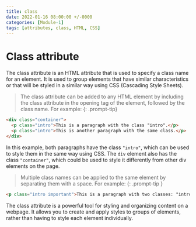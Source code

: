 ```yaml
---
title: class
date: 2022-01-16 08:00:00 +/-0000
categories: [Module-1]
tags: [attributes, class, HTML, CSS]
---
```


# Class attribute

The class attribute is an HTML attribute that is used to specify a class name for an element. It is used to group elements that have similar characteristics or that will be styled in a similar way using CSS (Cascading Style Sheets).

>The class attribute can be added to any HTML element by including the class attribute in the opening tag of the element, followed by the class name. For example:
{: .prompt-tip}

```html
<div class="container">
  <p class="intro">This is a paragraph with the class "intro".</p>
  <p class="intro">This is another paragraph with the same class.</p>
</div>
```

In this example, both paragraphs have the class `"intro"`, which can be used to style them in the same way using CSS. The `div` element also has the class `"container"`, which could be used to style it differently from other div elements on the page.

>Multiple class names can be applied to the same element by separating them with a space. For example:
{: .prompt-tip }

```html
<p class="intro important">This is a paragraph with two classes: "intro" and "important".</p>
```

The class attribute is a powerful tool for styling and organizing content on a webpage. It allows you to create and apply styles to groups of elements, rather than having to style each element individually.
